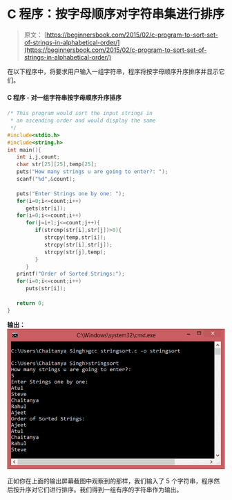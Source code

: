 # C 程序：按字母顺序对字符串集进行排序

> 原文： [https://beginnersbook.com/2015/02/c-program-to-sort-set-of-strings-in-alphabetical-order/](https://beginnersbook.com/2015/02/c-program-to-sort-set-of-strings-in-alphabetical-order/)

在以下程序中，将要求用户输入一组字符串，程序将按字母顺序升序排序并显示它们。

#### C 程序 - 对一组字符串按字母顺序升序排序

```c
/* This program would sort the input strings in
 * an ascending order and would display the same
 */
#include<stdio.h>
#include<string.h>
int main(){
   int i,j,count;
   char str[25][25],temp[25];
   puts("How many strings u are going to enter?: ");
   scanf("%d",&count);

   puts("Enter Strings one by one: ");
   for(i=0;i<=count;i++)
      gets(str[i]);
   for(i=0;i<=count;i++)
      for(j=i+1;j<=count;j++){
         if(strcmp(str[i],str[j])>0){
            strcpy(temp,str[i]);
            strcpy(str[i],str[j]);
            strcpy(str[j],temp);
         }
      }
   printf("Order of Sorted Strings:");
   for(i=0;i<=count;i++)
      puts(str[i]);

   return 0;
}
```

**输出：**
![sorted_strings_ascending](img/295926e972952915c59b1586cfc045bc.jpg)

正如你在上面的输出屏幕截图中观察到的那样，我们输入了 5 个字符串，程序然后按升序对它们进行排序。我们得到一组有序的字符串作为输出。